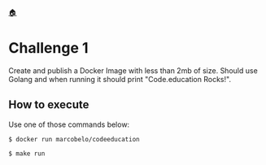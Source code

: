 [🏠](https://github.com/marcobelo/docker_fullcycle)

# Challenge 1

Create and publish a Docker Image with less than 2mb of size. Should use Golang and when running it should print "Code.education Rocks!".

## How to execute

Use one of those commands below:

`$ docker run marcobelo/codeeducation`

`$ make run`
